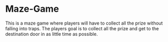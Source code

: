 # Maze-Game
This is a maze game where players will have to collect all the prize without falling into traps. 
The players goal is to collect all the prize and get to the destination door in as little time as possible. 
